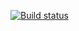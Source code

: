 [![Build status](https://ci.appveyor.com/api/projects/status/g978yto5oevkhg0m?svg=true)](https://ci.appveyor.com/project/IlyaZakharovQA/debit-card-selenium-5ww40)
